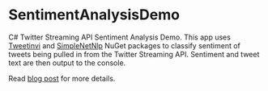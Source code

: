 # SentimentAnalysisDemo
C# Twitter Streaming API Sentiment Analysis Demo. This app uses [Tweetinvi](https://github.com/linvi/tweetinvi) and [SimpleNetNlp](https://github.com/yakivyusin/SimpleNetNlp) NuGet packages to classify sentiment of tweets being pulled in from the Twitter Streaming API. Sentiment and tweet text are then output to the console. 

Read [blog post](http://luisquintanilla.me/2018/01/18/real-time-sentiment-analysis-csharp/) for more details.
